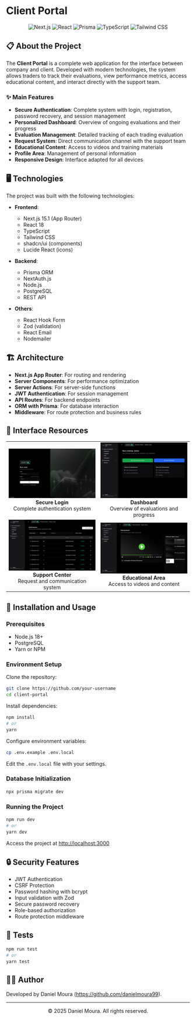 # Client Portal

<div align="center">
  <p>
    <img src="https://img.shields.io/badge/Next.js-15.1.0-black?style=flat-square&logo=next.js" alt="Next.js">
    <img src="https://img.shields.io/badge/React-18.2.0-61DAFB?style=flat-square&logo=react" alt="React">
    <img src="https://img.shields.io/badge/Prisma-6.1.0-2D3748?style=flat-square&logo=prisma" alt="Prisma">
    <img src="https://img.shields.io/badge/TypeScript-5+-3178C6?style=flat-square&logo=typescript" alt="TypeScript">
    <img src="https://img.shields.io/badge/Tailwind-3.4.1-38B2AC?style=flat-square&logo=tailwind-css" alt="Tailwind CSS">
  </p>
</div>

## 📋 About the Project

The **Client Portal** is a complete web application for the interface between company and client. Developed with modern technologies, the system allows traders to track their evaluations, view performance metrics, access educational content, and interact directly with the support team.

### ✨ Main Features

- **Secure Authentication**: Complete system with login, registration, password recovery, and session management
- **Personalized Dashboard**: Overview of ongoing evaluations and their progress
- **Evaluation Management**: Detailed tracking of each trading evaluation
- **Request System**: Direct communication channel with the support team
- **Educational Content**: Access to videos and training materials
- **Profile Area**: Management of personal information
- **Responsive Design**: Interface adapted for all devices

## 🖥️ Technologies

The project was built with the following technologies:

- **Frontend**:

  - Next.js 15.1 (App Router)
  - React 18
  - TypeScript
  - Tailwind CSS
  - shadcn/ui (components)
  - Lucide React (icons)

- **Backend**:

  - Prisma ORM
  - NextAuth.js
  - Node.js
  - PostgreSQL
  - REST API

- **Others**:
  - React Hook Form
  - Zod (validation)
  - React Email
  - Nodemailer

## 🏗️ Architecture

- **Next.js App Router**: For routing and rendering
- **Server Components**: For performance optimization
- **Server Actions**: For server-side functions
- **JWT Authentication**: For session management
- **API Routes**: For backend endpoints
- **ORM with Prisma**: For database interaction
- **Middleware**: For route protection and business rules

## 📱 Interface Resources

<div align="center">
  <table>
    <tr>
      <td align="center" width="33%">
        <img src="./docs/screenshots/auth/login.png" alt="Login Screen" width="100%" /><br/>
        <strong>Secure Login</strong><br/>
        Complete authentication system
      </td>
      <td align="center" width="33%">
        <img src="./docs/screenshots/dashboard/main-view.png" alt="Dashboard" width="100%" /><br/>
        <strong>Dashboard</strong><br/>
        Overview of evaluations and progress
      </td>
    </tr>
    <tr>
      <td align="center" width="33%">
        <img src="./docs/screenshots/features/requests.png" alt="Support Center" width="100%" /><br/>
        <strong>Support Center</strong><br/>
        Request and communication system
      </td>
      <td align="center" width="33%">
        <img src="./docs/screenshots/features/educacional.png" alt="Educational Area" width="100%" /><br/>
        <strong>Educational Area</strong><br/>
        Access to videos and content
      </td>
    </tr>
  </table>
</div>

## 🚀 Installation and Usage

### Prerequisites

- Node.js 18+
- PostgreSQL
- Yarn or NPM

### Environment Setup

Clone the repository:

```bash
git clone https://github.com/your-username
cd client-portal
```

Install dependencies:

```bash
npm install
# or
yarn
```

Configure environment variables:

```bash
cp .env.example .env.local
```

Edit the `.env.local` file with your settings.

### Database Initialization

```bash
npx prisma migrate dev
```

### Running the Project

```bash
npm run dev
# or
yarn dev
```

Access the project at [http://localhost:3000](http://localhost:3000)

## 🔒 Security Features

- JWT Authentication
- CSRF Protection
- Password hashing with bcrypt
- Input validation with Zod
- Secure password recovery
- Role-based authorization
- Route protection middleware

## 🧪 Tests

```bash
npm run test
# or
yarn test
```

## 👨‍💻 Author

Developed by Daniel Moura (https://github.com/danielmoura99).

---

<div align="center">
  <p>© 2025 Daniel Moura. All rights reserved.</p>
</div>
